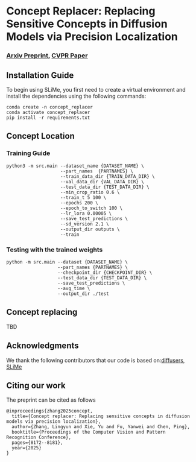 # Concept Replacer: Replacing Sensitive Concepts in Diffusion Models via Precision Localization
###  [Arxiv Preprint](https://arxiv.org/abs/2412.01244),  [CVPR Paper](https://openaccess.thecvf.com/content/CVPR2025/papers/Zhang_Concept_Replacer_Replacing_Sensitive_Concepts_in_Diffusion_Models_via_Precision_CVPR_2025_paper.pdf)

## Installation Guide
To begin using SLiMe, you first need to create a virtual environment and install the dependencies using the following commands:
```
conda create -n concept_replacer
conda activate concept_replacer
pip install -r requirements.txt
```
## Concept Location
### Training Guide
```
python3 -m src.main --dataset_name {DATASET_NAME} \
                    --part_names  {PARTNAMES} \
                    --train_data_dir {TRAIN_DATA_DIR} \
                    --val_data_dir {VAL_DATA_DIR} \
                    --test_data_dir {TEST_DATA_DIR} \
                    --min_crop_ratio 0.6 \
                    --train_t 5 100 \
                    --epochs 200 \
                    --epoch_to_switch 100 \
                    --lr_lora 0.00005 \
                    --save_test_predictions \
                    --sd_version 2.1 \
                    --output_dir outputs \
                    --train
```

### Testing with the trained weights
```
python -m src.main --dataset {DATASET_NAME} \
                   --part_names {PARTNAMES} \
                   --checkpoint_dir {CHECKPOINT_DIR} \
                   --test_data_dir {TEST_DATA_DIR} \
                   --save_test_predictions \
                   --avg_time \
                   --output_dir ./test
```

## Concept replacing
TBD

## Acknowledgments
We thank the following contributors that our code is based on:[diffusers](https://github.com/huggingface/diffusers), [SLiMe](https://github.com/aliasgharkhani/SLiMe)

## Citing our work
The preprint can be cited as follows
```
@inproceedings{zhang2025concept,
  title={Concept replacer: Replacing sensitive concepts in diffusion models via precision localization},
  author={Zhang, Lingyun and Xie, Yu and Fu, Yanwei and Chen, Ping},
  booktitle={Proceedings of the Computer Vision and Pattern Recognition Conference},
  pages={8172--8181},
  year={2025}
}
```
